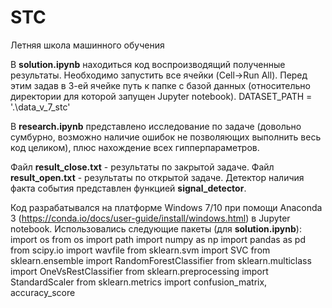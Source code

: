 # STC
Летняя школа машинного обучения 

В <b>solution.ipynb</b> находиться код воспроизводящий полученные результаты.
Необходимо запустить все ячейки (Cell->Run All).
Перед этим задав в 3-ей ячейке путь к папке с базой данных (относительно директории для которой запущен Jupyter notebook).
DATASET_PATH = '.\data_v_7_stc'

В <b>research.ipynb</b> представлено исследование по задаче (довольно сумбурно, возможно наличие ошибок не позволяющих выполнить весь код целиком), плюс нахождение всех гипперпараметров.

Файл <b>result_close.txt</b> - результаты по закрытой задаче.
Файл <b>result_open.txt</b> - результаты по открытой задаче.
Детектор наличия факта события представлен функцией <b>signal_detector</b>.

Код разрабатывался на платформе Windows 7/10 при помощи Anaconda 3 (https://conda.io/docs/user-guide/install/windows.html) в Jupyter notebook.
Использовались следующие пакеты (для <b>solution.ipynb</b>):
import os
from os import path
import numpy as np
import pandas as pd
from scipy.io import wavfile
from sklearn.svm import SVC
from sklearn.ensemble import RandomForestClassifier
from sklearn.multiclass import OneVsRestClassifier
from sklearn.preprocessing import StandardScaler
from sklearn.metrics import confusion_matrix, accuracy_score
